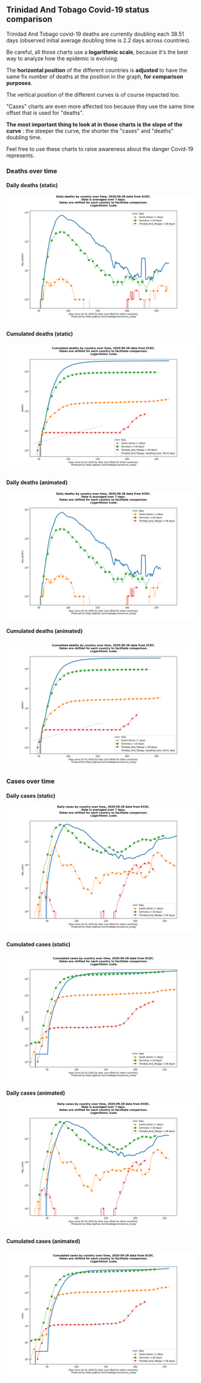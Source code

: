 ## Trinidad And Tobago Covid-19 status comparison 

Trinidad And Tobago covid-19 deaths are currently doubling each 38.51 days (observed initial average doubling time is 2.2 days across countries).



Be careful, all those charts use a **logarithmic scale**, because it's the best way to analyze how the epidemic is evolving.
 
The **horizontal position** of the different countries is **adjusted** to have the same fix number of deaths at the position in the graph, **for comparison purposes**.

The vertical position of the different curves is of course impacted too.

"Cases" charts are even more affected too because they use the same time offset that is used for "deaths".

**The most important thing to look at in those charts is the slope of the curve** : the steeper the curve, the shorter the "cases" and "deaths" doubling time.

Feel free to use these charts to raise awareness about the danger Covid-19 represents. 


 
### Deaths over time
 
#### Daily deaths (static)
![Trinidad And Tobago covid-19 daily deaths static chart](https://raw.githubusercontent.com/madlag/coronavirus_study/master/notebooks/graphs/2020-09-28/countries/Trinidad_And_Tobago/2020-09-28_Trinidad_And_Tobago_day_deaths.png "Trinidad And Tobago covid-19 day_deaths static chart")   
 
#### Cumulated deaths (static)
![Trinidad And Tobago covid-19 cumulated deaths static chart](https://raw.githubusercontent.com/madlag/coronavirus_study/master/notebooks/graphs/2020-09-28/countries/Trinidad_And_Tobago/2020-09-28_Trinidad_And_Tobago_deaths.png "Trinidad And Tobago covid-19 deaths static chart")   
 
#### Daily deaths (animated)
![Trinidad And Tobago covid-19 daily deaths animated chart](https://raw.githubusercontent.com/madlag/coronavirus_study/master/notebooks/graphs/2020-09-28/countries/Trinidad_And_Tobago/2020-09-28_Trinidad_And_Tobago_day_deaths.gif "Trinidad And Tobago covid-19 day_deaths animated chart")   
 
#### Cumulated deaths (animated)
![Trinidad And Tobago covid-19 cumulated deaths animated chart](https://raw.githubusercontent.com/madlag/coronavirus_study/master/notebooks/graphs/2020-09-28/countries/Trinidad_And_Tobago/2020-09-28_Trinidad_And_Tobago_deaths.gif "Trinidad And Tobago covid-19 deaths animated chart")   

 
### Cases over time
 
#### Daily cases (static)
![Trinidad And Tobago covid-19 daily cases static chart](https://raw.githubusercontent.com/madlag/coronavirus_study/master/notebooks/graphs/2020-09-28/countries/Trinidad_And_Tobago/2020-09-28_Trinidad_And_Tobago_day_cases.png "Trinidad And Tobago covid-19 day_cases static chart")   
 
#### Cumulated cases (static)
![Trinidad And Tobago covid-19 cumulated cases static chart](https://raw.githubusercontent.com/madlag/coronavirus_study/master/notebooks/graphs/2020-09-28/countries/Trinidad_And_Tobago/2020-09-28_Trinidad_And_Tobago_cases.png "Trinidad And Tobago covid-19 cases static chart")   
 
#### Daily cases (animated)
![Trinidad And Tobago covid-19 daily cases animated chart](https://raw.githubusercontent.com/madlag/coronavirus_study/master/notebooks/graphs/2020-09-28/countries/Trinidad_And_Tobago/2020-09-28_Trinidad_And_Tobago_day_cases.gif "Trinidad And Tobago covid-19 day_cases animated chart")   
 
#### Cumulated cases (animated)
![Trinidad And Tobago covid-19 cumulated cases animated chart](https://raw.githubusercontent.com/madlag/coronavirus_study/master/notebooks/graphs/2020-09-28/countries/Trinidad_And_Tobago/2020-09-28_Trinidad_And_Tobago_cases.gif "Trinidad And Tobago covid-19 cases animated chart")   

